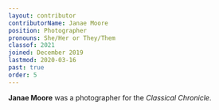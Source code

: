 ```yaml
---
layout: contributor
contributorName: Janae Moore
position: Photographer
pronouns: She/Her or They/Them
classof: 2021
joined: December 2019
lastmod: 2020-03-16
past: true
order: 5
---
```

**Janae Moore** was a photographer for the *Classical Chronicle*.
